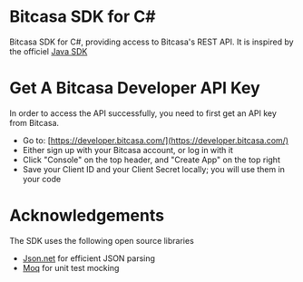 Bitcasa SDK for C#
===============

Bitcasa SDK for C#, providing access to Bitcasa's REST API. It is inspired by the officiel [Java SDK](https://github.com/bitcasa/bitcasa-sdk-java)



Get A Bitcasa Developer API Key
===============
In order to access the API successfully, you need to first get an API key from Bitcasa.

* Go to: [https://developer.bitcasa.com/](https://developer.bitcasa.com/)
* Either sign up with your Bitcasa account, or log in with it
* Click "Console" on the top header, and "Create App" on the top right
* Save your Client ID and your Client Secret locally; you will use them in your code

Acknowledgements
===============
The SDK uses the following open source libraries

* [Json.net](https://github.com/JamesNK/Newtonsoft.Json) for efficient JSON parsing
* [Moq](https://github.com/Moq/moq4) for unit test mocking